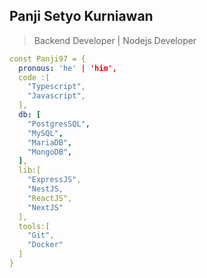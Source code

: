 ## Panji Setyo Kurniawan
> Backend Developer | Nodejs Developer

````yaml
const Panji97 = {
  pronous: 'he' | 'him',
  code :[
    "Typescript",
    "Javascript",
  ],
  db: [
    "PostgresSQL",
    "MySQL",
    "MariaDB",
    "MongoDB",
  ],
  lib:[
    "ExpressJS",
    "NestJS,
    "ReactJS",
    "NextJS"
  ],
  tools:[
    "Git",
    "Docker"
  ]
}

